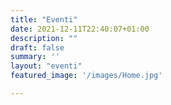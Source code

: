 ```yaml
---
title: "Eventi"
date: 2021-12-11T22:40:07+01:00
description: ""
draft: false
summary: ''
layout: "eventi"
featured_image: '/images/Home.jpg'

---
```



